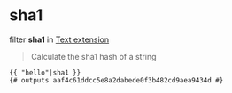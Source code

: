 sha1
====

filter **sha1** in [Text extension](../Text.md)

> Calculate the sha1 hash of a string

``` jinja
{{ "hello"|sha1 }}
{# outputs aaf4c61ddcc5e8a2dabede0f3b482cd9aea9434d #}
```